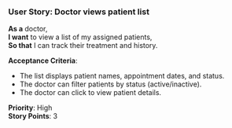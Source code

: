 
### User Story: Doctor views patient list

**As a** doctor,  
**I want** to view a list of my assigned patients,  
**So that** I can track their treatment and history.

**Acceptance Criteria**:
- The list displays patient names, appointment dates, and status.
- The doctor can filter patients by status (active/inactive).
- The doctor can click to view patient details.

**Priority**: High  
**Story Points**: 3
